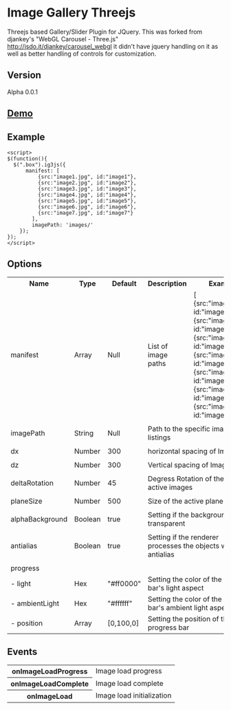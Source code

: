 Image Gallery Threejs
=====================

  Threejs based Gallery/Slider Plugin for JQuery.
  This was forked from djankey's "WebGL Carousel  - Three.js" http://jsdo.it/djankey/carousel_webgl it didn't have jquery handling on it as well as better handling of controls for customization.
  
Version
-------
Alpha 0.0.1
  

[Demo](http://image-gallery-threejs.zholpe.com/)
-------

Example
-------

    <script>
    $(function(){
      $(".box").ig3js({
          manifest: [
              {src:"image1.jpg", id:"image1"},
              {src:"image2.jpg", id:"image2"},
              {src:"image3.jpg", id:"image3"},
              {src:"image4.jpg", id:"image4"},
              {src:"image5.jpg", id:"image5"},
              {src:"image6.jpg", id:"image6"},
              {src:"image7.jpg", id:"image7"}
            ],
            imagePath: 'images/'
        });
    });
    </script>

Options
-------

<table>
    <tr>
        <th>
            Name
        </th>
        <th>
            Type
        </th>
        <th>
            Default
        </th>
        <th colspan=3>
            Description
        </th>
        <th>
            Example
        </th>
    </tr>
    <tr>
        <td>
            manifest
        </td>
        <td>
            Array
        </td>
        <td>
            Null
        </td>
        <td colspan=3>
            List of image paths
        </td>
        <td>
            [
              {src:"image1.jpg", id:"image1"},
              {src:"image2.jpg", id:"image2"},
              {src:"image3.jpg", id:"image3"},
              {src:"image4.jpg", id:"image4"},
              {src:"image5.jpg", id:"image5"},
              {src:"image6.jpg", id:"image6"},
              {src:"image7.jpg", id:"image7"}
            ]
        </td>
    </tr>
    <tr>
      <td colspan=7>
      </td>
    </tr>
    <tr>
        <td>
            imagePath
        </td>
        <td>
            String
        </td>
        <td>
            Null
        </td>
        <td colspan=4>
            Path to the specific image listings
        </td>
    </tr>
    <tr>
      <td colspan=7>
      </td>
    </tr>
    <tr>
        <td>
            dx
        </td>
        <td>
            Number
        </td>
        <td>
            300
        </td>
        <td colspan=4>
            horizontal spacing of Images
        </td>
    </tr>
    <tr>
      <td colspan=7>
      </td>
    </tr>
    <tr>
        <td>
            dz
        </td>
        <td>
            Number
        </td>
        <td>
            300
        </td>
        <td colspan=4>
            Vertical spacing of Images
        </td>
    </tr>
    <tr>
      <td colspan=7>
      </td>
    </tr>
    <tr>
        <td>
            deltaRotation
        </td>
        <td>
            Number
        </td>
        <td>
            45
        </td>
        <td colspan=4>
            Degress Rotation of the non active images
        </td>
    </tr>
    <tr>
      <td colspan=7>
      </td>
    </tr>
    <tr>
        <td>
            planeSize
        </td>
        <td>
            Number
        </td>
        <td>
            500
        </td>
        <td colspan=4>
            Size of the active plane
        </td>
    </tr>
    <tr>
      <td colspan=7>
      </td>
    </tr>
    <tr>
        <td>
            alphaBackground
        </td>
        <td>
            Boolean
        </td>
        <td>
            true
        </td>
        <td colspan=4>
            Setting if the background is transparent
        </td>
    </tr>
    <tr>
      <td colspan=7>
      </td>
    </tr>
    <tr>
        <td>
            antialias
        </td>
        <td>
            Boolean
        </td>
        <td>
            true
        </td>
        <td colspan=4>
            Setting if the renderer processes the objects with antialias
        </td>
    </tr>
    <tr>
      <td colspan=7>
      </td>
    </tr>
    <tr>
        <td colspan=7>
            progress
        </td>
    </tr>
    <tr>
        <td>
            - light
        </td>
        <td>
            Hex
        </td>
        <td>
            "#ff0000"
        </td>
        <td colspan=4>
            Setting the color of the progress bar's light aspect
        </td>
    </tr>
    <tr>
        <td>
            - ambientLight
        </td>
        <td>
            Hex
        </td>
        <td>
            "#ffffff"
        </td>
        <td colspan=4>
            Setting the color of the progress bar's ambient light aspect
        </td>
    </tr>
    <tr>
        <td>
            - position
        </td>
        <td>
            Array
        </td>
        <td>
            [0,100,0]
        </td>
        <td colspan=4>
            Setting the position of the progress bar
        </td>
    </tr>
</table>

Events
------

<table>
    <tr>
      <th>
        onImageLoadProgress
      </th>
      <td>
        Image load progress
      </td>
    </tr>
    <tr>
      <th>
        onImageLoadComplete
      </th>
      <td>
        Image load complete
      </td>
    </tr>
    <tr>
      <th>
        onImageLoad
      </th>
      <td>
        Image load initialization
      </td>
    </tr>
</table>
